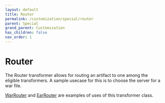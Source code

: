 ```yaml
---
layout: default
title: Router
permalink: /customization/special/router
parent: Special
grand_parent: Customization
has_children: false
nav_order: 1
---
```


# Router

The Router transformer allows for routing an artifact to one among the eligible transformers. A sample usecase for this is to choose the server for a war file.

[WarRouter](https://github.com/konveyor/move2kube/tree/main/assets/built-in/transformers/dockerfilegenerator/java/warrouter) and [EarRouter](https://github.com/konveyor/move2kube/tree/main/assets/built-in/transformers/dockerfilegenerator/java/earrouter) are examples of uses of this transformer class.